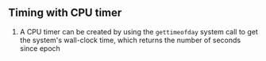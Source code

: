 
## Timing with CPU timer

1. A CPU timer can be created by using the `gettimeofday` system call to get the system's wall-clock time, which returns the number of seconds since epoch